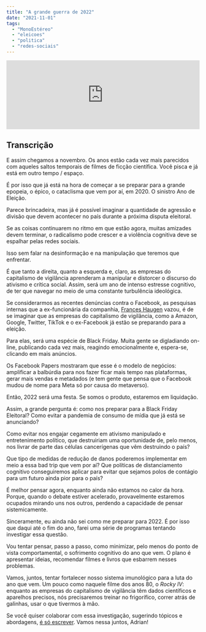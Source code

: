 ```yaml
---
title: "A grande guerra de 2022"
date: "2021-11-01"
tags: 
  - "MonoEstéreo"
  - "eleicoes"
  - "politica"
  - "redes-sociais"
---
```


<iframe src="https://anchor.fm/monoestereo/embed/episodes/A-grande-guerra-de-2022-e19kaoo" height="180px" width="100%" frameborder="0" scrolling="no" style="width:100%;height:180px"></iframe>

## Transcrição

E assim chegamos a novembro. Os anos estão cada vez mais parecidos com aqueles saltos temporais de filmes de ficção científica. Você pisca e já está em outro tempo / espaço.

É por isso que já está na hora de começar a se preparar para a grande epopeia, o épico, o cataclisma que vem por aí, em 2020. O sinistro Ano de Eleição.

Parece brincadeira, mas já é possível imaginar a quantidade de agressão e divisão que devem acontecer no país durante a próxima disputa eleitoral.

Se as coisas continuarem no ritmo em que estão agora, muitas amizades devem terminar, o radicalismo pode crescer e a violência cognitiva deve se espalhar pelas redes sociais.

Isso sem falar na desinformação e na manipulação que teremos que enfrentar.

É que tanto a direita, quanto a esquerda e, claro, as empresas do capitalismo de vigilância aprenderam a manipular e distorcer o discurso do ativismo e crítica social. Assim, será um ano de intenso estresse cognitivo, de ter que navegar no meio de uma constante turbulência ideológica.

Se considerarmos as recentes denúncias contra o Facebook, as pesquisas internas que a ex-funcionária da companhia, [Frances Haugen](https://en.wikipedia.org/wiki/Frances_Haugen) vazou, é de se imaginar que as empresas do capitalismo de vigilância, como a Amazon, Google, Twitter, TikTok e o ex-Facebook já estão se preparando para a eleição.

Para elas, será uma espécie de Black Friday. Muita gente se digladiando on-line, publicando cada vez mais, reagindo emocionalmente e, espera-se, clicando em mais anúncios.

Os Facebook Papers mostraram que esse é o modelo de negócios: amplificar a balbúrdia para nos fazer ficar mais tempo nas plataformas, gerar mais vendas e metadados (e tem gente que pensa que o Facebook mudou de nome para Meta só por causa do metaverso).

Então, 2022 será uma festa. Se somos o produto, estaremos em liquidação.

Assim, a grande pergunta é: como nos preparar para a Black Friday Eleitoral? Como evitar a pandemia de consumo de mídia que já está se anunciando?

Como evitar nos engajar cegamente em ativismo manipulado e entretenimento político, que destruiriam uma oportunidade de, pelo menos, nos livrar de parte das células cancerígenas que vêm destruindo o país?

Que tipo de medidas de redução de danos poderemos implementar em meio a essa bad trip que vem por aí? Que políticas de distanciamento cognitivo conseguiremos aplicar para evitar que sejamos polos de contágio para um futuro ainda pior para o país?

É melhor pensar agora, enquanto ainda não estamos no calor da hora. Porque, quando o debate estiver acelerado, provavelmente estaremos ocupados mirando uns nos outros, perdendo a capacidade de pensar sistemicamente.

Sinceramente, eu ainda não sei como me preparar para 2022. É por isso que daqui até o fim do ano, farei uma série de programas tentando investigar essa questão.

Vou tentar pensar, passo a passo, como minimizar, pelo menos do ponto de vista comportamental, o sofrimento cognitivo do ano que vem. O plano é apresentar ideias, recomendar filmes e livros que esbarrem nesses problemas.

Vamos, juntos, tentar fortalecer nosso sistema imunológico para a luta do ano que vem. Um pouco como naquele filme dos anos 80, o _Rocky IV_: enquanto as empresas do capitalismo de vigilância têm dados científicos e aparelhos precisos, nós precisaremos treinar no frigorífico, correr atrás de galinhas, usar o que tivermos à mão.

Se você quiser colaborar com essa investigação, sugerindo tópicos e abordagens, [é só escrever](https://eduf.me/contato/). Vamos nessa juntos, Adrian!
